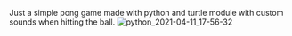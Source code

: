 Just a simple pong game made with python and turtle module with custom sounds when hitting the ball.
![python_2021-04-11_17-56-32](https://user-images.githubusercontent.com/82313247/114309504-06180c80-9af0-11eb-82e7-51b12cab9acc.png)
